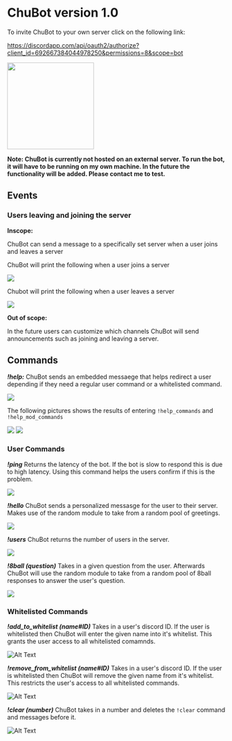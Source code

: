 # ChuBot version 1.0

To invite ChuBot to your own server click on the following link:

https://discordapp.com/api/oauth2/authorize?client_id=692667384044978250&permissions=8&scope=bot

<img src="https://github.com/MarcJimenez99/ChuBot/blob/master/chubot.jpg" width="200"/> 

**Note: ChuBot is currently not hosted on an external server. To run the bot, it will have to be running on my own machine. In the future the functionality will be added. Please contact me to test.** 

## Events

### Users leaving and joining the server

**Inscope:** 

ChuBot can send a message to a specifically set server when a user joins and leaves a server

ChuBot will print the following when a user joins a server

<img src = "https://github.com/MarcJimenez99/ChuBot/blob/master/chubotPics/join.JPG">

Chubot will print the following when a user leaves a server

<img src = "https://github.com/MarcJimenez99/ChuBot/blob/master/chubotPics/leave.JPG">

**Out of scope:**

In the future users can customize which channels ChuBot will send announcements such as joining and leaving a server.

## Commands

***!help:*** ChuBot sends an embedded messaege that helps redirect a user depending if they need a regular user command or a whitelisted command.

<img src = "https://github.com/MarcJimenez99/ChuBot/blob/master/chubotPics/help.ex.JPG">

The following pictures shows the results of entering `!help_commands` and `!help_mod_commands`

<img src = "https://github.com/MarcJimenez99/ChuBot/blob/master/chubotPics/help_commands.JPG">

<img src = "https://github.com/MarcJimenez99/ChuBot/blob/master/chubotPics/help_mod_commands.JPG">

### User Commands

***!ping*** Returns the latency of the bot. If the bot is slow to respond this is due to high latency. Using this command helps the users confirm if this is the problem.

<img src = "https://github.com/MarcJimenez99/ChuBot/blob/master/chubotPics/ping.JPG">

***!hello*** ChuBot sends a personalized messasge for the user to their server. Makes use of the random module to take from a random pool of greetings. 

<img src = "https://github.com/MarcJimenez99/ChuBot/blob/master/chubotPics/hello.JPG">

***!users*** ChuBot returns the number of users in the server.

<img src = "https://github.com/MarcJimenez99/ChuBot/blob/master/chubotPics/users.JPG">

***!8ball (question)*** Takes in a given question from the user. Afterwards ChuBot will use the random module to take from a random pool of 8ball responses to answer the user's question.

<img src = "https://github.com/MarcJimenez99/ChuBot/blob/master/chubotPics/8ball.JPG">

### Whitelisted Commands

***!add_to_whitelist (name#ID)*** Takes in a user's discord ID. If the user is whitelisted then ChuBot will enter the given name into it's whitelist. This grants the user access to all whitelisted comamnds. 

![Alt Text](https://github.com/MarcJimenez99/ChuBot/blob/master/chubotPics/add2waitlist.gif)

***!remove_from_whitelist (name#ID)*** Takes in a user's discord ID. If the user is whitelisted then ChuBot will remove the given name from it's whitelist. This restricts the user's access to all whitelisted commands.

![Alt Text](https://github.com/MarcJimenez99/ChuBot/blob/master/chubotPics/remove_from_list.gif)

***!clear (number)*** ChuBot takes in a number and deletes the `!clear` command and messages before it. 

![Alt Text](https://github.com/MarcJimenez99/ChuBot/blob/master/chubotPics/clear.gif)



